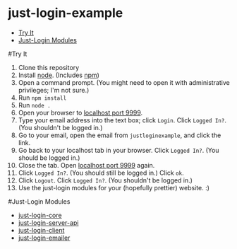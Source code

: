 just-login-example
==================

- [Try It](#try-it)
- [Just-Login Modules](#just-login-modules)

#Try It

1. Clone this repository
2. Install [node](nodejs.org/download). (Includes [npm](nodejs.org/download))
3. Open a command prompt. (You might need to open it with administrative privileges; I'm not sure.)
4. Run `npm install`
5. Run `node .`
6. Open your browser to [localhost port 9999](http://localhost:9999).
7. Type your email address into the text box; click `Login`. Click `Logged In?`. (You shouldn't be logged in.)
8. Go to your email, open the email from `justloginexample`, and click the link.
9. Go back to your localhost tab in your browser. Click `Logged In?`. (You should be logged in.)
10. Close the tab. Open [localhost port 9999](http://localhost:9999) again.
11. Click `Logged In?`. (You should still be logged in.) Click `ok`.
12. Click `Logout`. Click `Logged In?`. (You shouldn't be logged in.)
13. Use the just-login modules for your (hopefully prettier) website. :)

#Just-Login Modules

- [just-login-core](https://github.com/ArtskydJ/just-login-core)
- [just-login-server-api](https://github.com/ArtskydJ/just-login-server-api)
- [just-login-client](https://github.com/ArtskydJ/just-login-client)
- [just-login-emailer](https://github.com/ArtskydJ/just-login-emailer)
